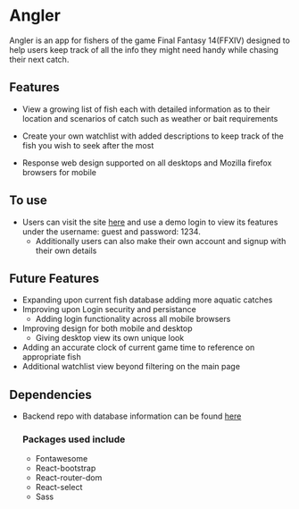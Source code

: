 # Angler

Angler is an app for fishers of the game Final Fantasy 14(FFXIV) designed to help users keep track of all the info they might need handy while chasing their next catch.


## Features

- View a growing list of fish each with detailed information as to their location and scenarios of catch such as weather or bait requirements

- Create your own watchlist with added descriptions to keep track of the fish you wish to seek after the most

- Response web design supported on all desktops and Mozilla firefox browsers for mobile

## To use

- Users can visit the site [here](https://anglerffxiv.netlify.app/) and use a demo login to view its features under the username: guest and password: 1234. 
    - Additionally users can also make their own account and signup with their own details 

## Future Features

- Expanding upon current fish database adding more aquatic catches
- Improving upon Login security and persistance 
    - Adding login functionality across all mobile browsers
- Improving design for both mobile and desktop
    - Giving desktop view its own unique look
- Adding an accurate clock of current game time to reference on appropriate fish
- Additional watchlist view beyond filtering on the main page

## Dependencies

- Backend repo with database information can be found [here](https://github.com/overtonjust/angler-backend)
    ### Packages used include
    - Fontawesome
    - React-bootstrap
    - React-router-dom
    - React-select
    - Sass
